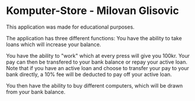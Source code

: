 # Komputer-Store - Milovan Glisovic
This application was made for educational purposes.

The application has three different functions: 
You have the ability to take loans which will increase your balance.


You have the ability to "work" which at every press will give you 100kr. Your pay can then be transfered to your bank balance or repay your active loan. Note that if you have an active loan and choose to transfer your pay to your bank directly, a 10% fee will be deducted to pay off your active loan.


You then have the ability to buy different computers, which will be drawn from your bank balance.
